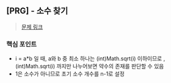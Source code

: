 ## [PRG] - 소수 찾기
>[문제 링크](https://school.programmers.co.kr/learn/courses/30/lessons/12921)

### 핵심 포인트
- i = a*b 일 때, a와 b 중 최소 하나는 (int)Math.sqrt(i) 이하이므로 , (int)Math.sqrt(i) 까지만 나누어보면 약수의 존재를 판단할 수 있음 
- 1은 소수가 아니므로 초기 소수 개수를 n-1로 설정 
